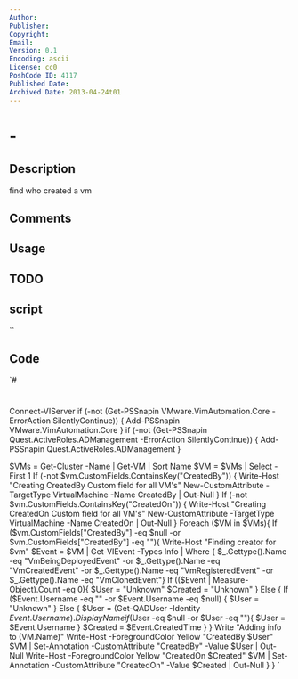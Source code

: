```yaml
---
Author: 
Publisher: 
Copyright: 
Email: 
Version: 0.1
Encoding: ascii
License: cc0
PoshCode ID: 4117
Published Date: 
Archived Date: 2013-04-24t01
---
```


#  - 

## Description

find who created a vm

## Comments



## Usage



## TODO



## script

``

## Code

`#
 #
 Connect-VIServer <vCenter server>
 if (-not (Get-PSSnapin VMware.VimAutomation.Core -ErrorAction SilentlyContinue)) {
 	Add-PSSnapin VMware.VimAutomation.Core
 }
 if (-not (Get-PSSnapin Quest.ActiveRoles.ADManagement -ErrorAction SilentlyContinue)) {
 	Add-PSSnapin Quest.ActiveRoles.ADManagement
 }
 
 $VMs = Get-Cluster -Name <Cluster name> | Get-VM | Sort Name
 $VM = $VMs | Select -First 1
 If (-not $vm.CustomFields.ContainsKey("CreatedBy")) {
 	Write-Host "Creating CreatedBy Custom field for all VM's"
 	New-CustomAttribute -TargetType VirtualMachine -Name CreatedBy | Out-Null
 }
 If (-not $vm.CustomFields.ContainsKey("CreatedOn")) {
 	Write-Host "Creating CreatedOn Custom field for all VM's"
 	New-CustomAttribute -TargetType VirtualMachine -Name CreatedOn | Out-Null
 }
 Foreach ($VM in $VMs){
 	If ($vm.CustomFields["CreatedBy"] -eq $null -or $vm.CustomFields["CreatedBy"] -eq ""){
 		Write-Host "Finding creator for $vm"
 		$Event = $VM | Get-VIEvent -Types Info | Where { $_.Gettype().Name -eq "VmBeingDeployedEvent" -or $_.Gettype().Name -eq "VmCreatedEvent" -or $_.Gettype().Name -eq "VmRegisteredEvent" -or $_.Gettype().Name -eq "VmClonedEvent"}
 		If (($Event | Measure-Object).Count -eq 0){
 			$User = "Unknown"
 			$Created = "Unknown"
 		} Else {
 			If ($Event.Username -eq "" -or $Event.Username -eq $null) {
 				$User = "Unknown"
 			} Else {
 				$User = (Get-QADUser -Identity $Event.Username).DisplayName
 				if ($User -eq $null -or $User -eq ""){
 					$User = $Event.Username
 				}
 				$Created = $Event.CreatedTime
 			}
 		}
 		Write "Adding info to $($VM.Name)"
 		Write-Host -ForegroundColor Yellow "CreatedBy $User"
 		$VM | Set-Annotation -CustomAttribute "CreatedBy" -Value $User | Out-Null
 		Write-Host -ForegroundColor Yellow "CreatedOn $Created"
 		$VM | Set-Annotation -CustomAttribute "CreatedOn" -Value $Created | Out-Null
 	}
 }
`

